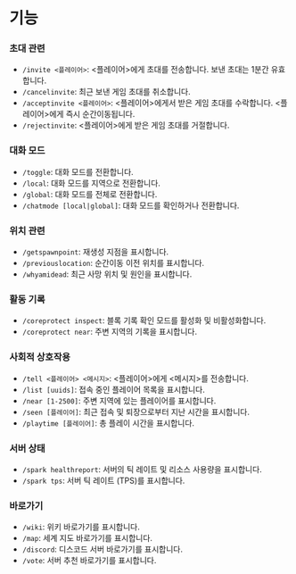 # 기능

### 초대 관련

* `/invite <플레이어>`: <플레이어>에게 초대를 전송합니다. 보낸 초대는 1분간 유효합니다.
* `/cancelinvite`: 최근 보낸 게임 초대를 취소합니다.
* `/acceptinvite <플레이어>`: <플레이어>에게서 받은 게임 초대를 수락합니다. <플레이어>에게 즉시 순간이동됩니다.
* `/rejectinvite`: <플레이어>에게 받은 게임 초대를 거절합니다.

### 대화 모드

* `/toggle`: 대화 모드를 전환합니다.
* `/local`: 대화 모드를 지역으로 전환합니다.
* `/global`: 대화 모드를 전체로 전환합니다.
* `/chatmode [local|global]`: 대화 모드를 확인하거나 전환합니다.

### 위치 관련

* `/getspawnpoint`: 재생성 지점을 표시합니다.
* `/previouslocation`: 순간이동 이전 위치를 표시합니다.
* `/whyamidead`: 최근 사망 위치 및 원인을 표시합니다.

### 활동 기록

* `/coreprotect inspect`: 블록 기록 확인 모드를 활성화 및 비활성화합니다.
* `/coreprotect near`: 주변 지역의 기록을 표시합니다.



### 사회적 상호작용

* `/tell <플레이어> <메시지>`: <플레이어>에게 <메시지>를 전송합니다.
* `/list [uuids]`: 접속 중인 플레이어 목록을 표시합니다.
* `/near [1-2500]`: 주변 지역에 있는 플레이어를 표시합니다.
* `/seen [플레이어]`: 최근 접속 및 퇴장으로부터 지난 시간을 표시합니다.
* `/playtime [플레이어]`: 총 플레이 시간을 표시합니다.

### 서버 상태

* `/spark healthreport`: 서버의 틱 레이트 및 리소스 사용량을 표시합니다.
* `/spark tps`: 서버 틱 레이트 (TPS)를 표시합니다.

### 바로가기

* `/wiki`: 위키 바로가기를 표시합니다.
* `/map`: 세계 지도 바로가기를 표시합니다.
* `/discord`: 디스코드 서버 바로가기를 표시합니다.
* `/vote`: 서버 추천 바로가기를 표시합니다.
